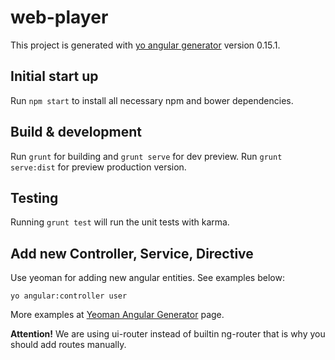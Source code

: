 # web-player

This project is generated with [yo angular generator](https://github.com/yeoman/generator-angular)
version 0.15.1.

## Initial start up

Run `npm start` to install all necessary npm and bower dependencies.

## Build & development

Run `grunt` for building and `grunt serve` for dev preview.
Run `grunt serve:dist` for preview production version.

## Testing

Running `grunt test` will run the unit tests with karma.

## Add new Controller, Service, Directive

Use yeoman for adding new angular entities. See examples below:

`yo angular:controller user`

More examples at [Yeoman Angular Generator](https://github.com/yeoman/generator-angular#readme) page.

**Attention!** We are using ui-router instead of builtin ng-router that is why you should 
add routes manually.
